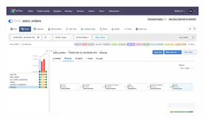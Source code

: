 <!-- Overview
========

Welcome to Astronomer! This project was generated after running 'astro dev init' using the Astronomer CLI. This readme describes the contents of the project, as well as how to run Apache Airflow on your local machine.

Project Contents
================

The Astro project contains the following files and folders:

- dags: This folder contains the Python files for your Airflow DAGs. By default, this directory includes two example DAGs:
    - `example_dag_basic`: This DAG shows a simple ETL data pipeline example with three TaskFlow API tasks that run daily.
    - `example_dag_advanced`: This advanced DAG showcases a variety of Airflow features like branching, Jinja templates, task groups and several Airflow operators.
- Dockerfile: This file contains a versioned Astro Runtime Docker image that provides a differentiated Airflow experience. If you want to execute other commands or overrides at runtime, specify them here.
- include: This folder contains any additional files that you want to include as part of your project. It is empty by default.
- packages.txt: Install OS-level packages needed for your project by adding them to this file. It is empty by default.
- requirements.txt: Install Python packages needed for your project by adding them to this file. It is empty by default.
- plugins: Add custom or community plugins for your project to this file. It is empty by default.
- airflow_settings.yaml: Use this local-only file to specify Airflow Connections, Variables, and Pools instead of entering them in the Airflow UI as you develop DAGs in this project.

Deploy This Project Locally
===========================

1. Start Airflow on your local machine by running 'astro dev start'.

This command will spin up 4 Docker containers on your machine, each for a different Airflow component:

- Postgres: Airflow's Metadata Database
- Webserver: The Airflow component responsible for rendering the Airflow UI
- Scheduler: The Airflow component responsible for monitoring and triggering tasks
- Triggerer: The Airflow component responsible for triggering deferred tasks

2. Verify that all 4 Docker containers were created by running 'docker ps'.

Note: Running 'astro dev start' will start your project with the Airflow Webserver exposed at port 8080 and Postgres exposed at port 5432. If you already have either of those ports allocated, you can either [stop your existing Docker containers or change the port](https://docs.astronomer.io/astro/test-and-troubleshoot-locally#ports-are-not-available).

3. Access the Airflow UI for your local Airflow project. To do so, go to http://localhost:8080/ and log in with 'admin' for both your Username and Password.

 -->
![DAG](DAG.png)


